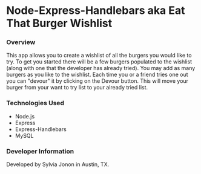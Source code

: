 # Node-Express-Handlebars aka Eat That Burger Wishlist

### Overview

This app allows you to create a wishlist of all the burgers you would like to try.  To get you started there will be a few burgers populated to the wishlist (along with one that the developer has already tried).  You may add as many burgers as you like to the wishlist.  Each time you or a friend tries one out you can "devour" it by clicking on the Devour button.  This will move your burger from your want to try list to your already tried list.

### Technologies Used
* Node.js
* Express
* Express-Handlebars
* MySQL

### Developer Information
Developed by Sylvia Jonon in Austin, TX.
